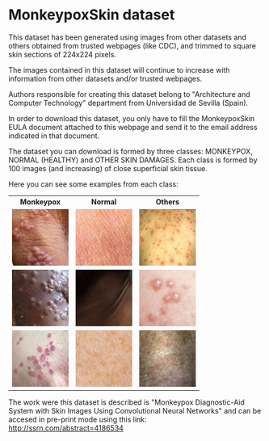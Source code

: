 <!DOCTYPE html>
<html>
<body>

<h1>MonkeypoxSkin dataset</h1>

<p>This dataset has been generated using images from other datasets and others obtained from trusted webpages (like CDC), and trimmed to square skin sections of 224x224 pixels.</p>

<p>The images contained in this dataset will continue to increase with information from other datasets and/or trusted webpages.</p>

<p>Authors responsible for creating this dataset belong to "Architecture and Computer Technology" department from Universidad de Sevilla (Spain).</p>

<p>In order to download this dataset, you only have to fill the MonkeypoxSkin EULA document attached to this webpage and send it to the email address indicated in that document.</p>

<p>The dataset you can download is formed by three classes: MONKEYPOX, NORMAL (HEALTHY) and OTHER SKIN DAMAGES. Each class is formed by 100 images (and increasing) of close superficial skin tissue.</p>

<p>Here you can see some examples from each class:</p>
 
  <table>
  <tr>
    <th>Monkeypox</th>
    <th>Normal</th>
    <th>Others</th>
  </tr>
  <tr>
    <td><img src="https://github.com/mjdominguez/MonkeypoxSkinImages/blob/main/Examples/mkp1.jpg" alt="Monkeypox1" width="112" height="112"> </td>
    <td><img src="https://github.com/mjdominguez/MonkeypoxSkinImages/blob/main/Examples/nor1.jpg" alt="Monkeypox1" width="112" height="112"> </td>
    <td><img src="https://github.com/mjdominguez/MonkeypoxSkinImages/blob/main/Examples/oth1.png" alt="Monkeypox1" width="112" height="112"> </td>
  </tr>
  <tr>
    <td><img src="https://github.com/mjdominguez/MonkeypoxSkinImages/blob/main/Examples/mkp2.jpg" alt="Monkeypox1" width="112" height="112"> </td>
    <td><img src="https://github.com/mjdominguez/MonkeypoxSkinImages/blob/main/Examples/nor2.jpg" alt="Monkeypox1" width="112" height="112"> </td>
    <td><img src="https://github.com/mjdominguez/MonkeypoxSkinImages/blob/main/Examples/oth2.jpg" alt="Monkeypox1" width="112" height="112"> </td>
  </tr>
  <tr>
    <td><img src="https://github.com/mjdominguez/MonkeypoxSkinImages/blob/main/Examples/mkp3.png" alt="Monkeypox1" width="112" height="112"> </td>
    <td><img src="https://github.com/mjdominguez/MonkeypoxSkinImages/blob/main/Examples/nor3.jpg" alt="Monkeypox1" width="112" height="112"> </td>
    <td><img src="https://github.com/mjdominguez/MonkeypoxSkinImages/blob/main/Examples/oth3.jpg" alt="Monkeypox1" width="112" height="112"> </td>
  </tr>
</table>

The work were this dataset is described is "Monkeypox Diagnostic-Aid System with Skin Images Using Convolutional Neural Networks" and can be accesed in pre-print mode using this link:  http://ssrn.com/abstract=4186534
  
</body>
</html> 
